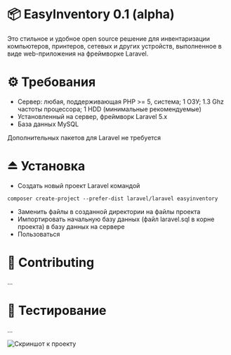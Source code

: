 # 📦 EasyInventory 0.1 (alpha)

Это стильное и удобное open source решение для инвентаризации компьютеров, принтеров, сетевых и других устройств, выполненное в виде web-приложения на фреймворке Laravel.

# ⚙️ Требования

- Сервер: любая, поддерживающая PHP >= 5, система; 1 ОЗУ; 1.3 Ghz частоты процессора; 1 HDD (минимальные рекомендуемые)
- Установленный на сервер, фреймворк Laravel 5.x
- База данных MySQL

Дополнительных пакетов для Laravel не требуется

# ⏏️ Установка

- Создать новый проект Laravel командой
```
composer create-project --prefer-dist laravel/laravel easyinventory
```
- Заменить файлы в созданной директории на файлы проекта
- Импортировать начальную базу данных (файл laravel.sql в корне проекта) в базу данных на сервере
- Пользоваться

# 🚶 Contributing

...

# 🧪 Тестирование

...

![Скриншот к проекту](documentation/images/dashboard.bmp)
